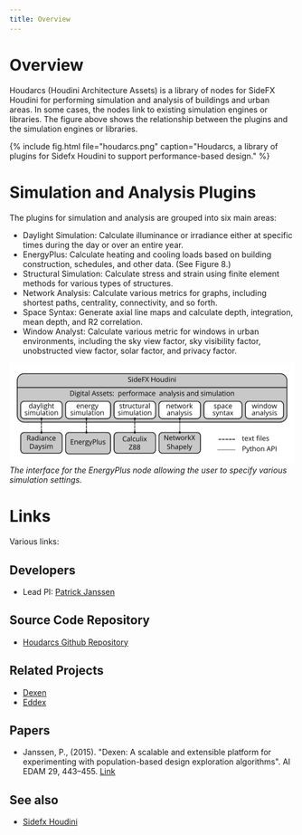 ```yaml
---
title: Overview
---
```

# Overview

Houdarcs (Houdini Architecture Assets) is a library of nodes for SideFX Houdini for performing simulation and analysis of buildings and urban areas. In some cases, the nodes link to existing simulation engines or libraries. The figure above shows the relationship between the plugins and the simulation engines or libraries.

{% include fig.html file="houdarcs.png" caption="Houdarcs, a library of plugins for Sidefx Houdini to support performance-based design." %}

# Simulation and Analysis Plugins

The plugins for simulation and analysis are grouped into six main areas:

- Daylight Simulation: Calculate illuminance or irradiance either at specific times during the day or over an entire year.
- EnergyPlus: Calculate heating and cooling loads based on building construction, schedules, and other data. (See Figure 8.)
- Structural Simulation: Calculate stress and strain using finite element methods for various types of structures.
- Network Analysis: Calculate various metrics for graphs, including shortest paths, centrality, connectivity, and so forth.
- Space Syntax: Generate axial line maps and calculate depth, integration, mean depth, and R2 correlation.
- Window Analyst: Calculate various metric for windows in urban environments, including the sky view factor, sky visibility factor, unobstructed view factor, solar factor, and privacy factor.

![Houdarcs](/assets/images/houdarcs.png)
*The interface for the EnergyPlus node allowing the user to specify various simulation settings.*

# Links

Various links:

## Developers

- Lead PI: [Patrick Janssen](http://patrick.janssen.name)

## Source Code Repository

- [Houdarcs Github Repository](https://github.com/phtj/houdarcs)

## Related Projects

- [Dexen](http://design-automation.net/dexen)
- [Eddex](http://design-automation.net/eddex)

## Papers

- Janssen, P., (2015). "Dexen: A scalable and extensible platform for experimenting with population-based design exploration algorithms". AI EDAM 29, 443–455. [Link](https://www.cambridge.org/core/journals/ai-edam/article/dexen-a-scalable-and-extensible-platform-for-experimenting-with-population-based-design-exploration-algorithms/B7AD943B220CB73A2C2538996B0280C0)

## See also

- [Sidefx Houdini](http://sidefx.com/)

